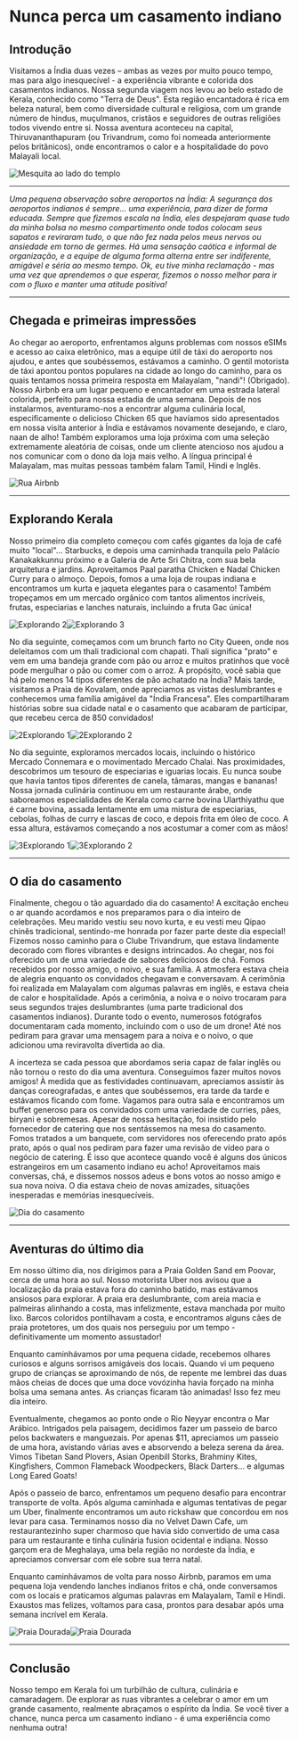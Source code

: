# Nunca perca um casamento indiano

## Introdução

Visitamos a Índia duas vezes – ambas as vezes por muito pouco tempo, mas para algo inesquecível - a experiência vibrante e colorida dos casamentos indianos. Nossa segunda viagem nos levou ao belo estado de Kerala, conhecido como "Terra de Deus". Esta região encantadora é rica em beleza natural, bem como diversidade cultural e religiosa, com um grande número de hindus, muçulmanos, cristãos e seguidores de outras religiões todos vivendo entre si. Nossa aventura aconteceu na capital, Thiruvananthapuram (ou Trivandrum, como foi nomeada anteriormente pelos britânicos), onde encontramos o calor e a hospitalidade do povo Malayali local.

![Mesquita ao lado do templo](https://twotrekkers.nyc3.cdn.digitaloceanspaces.com/media/multipart-uploads/Kerala_Introduction.svg)

---

_Uma pequena observação sobre aeroportos na Índia: A segurança dos aeroportos indianos é sempre... uma experiência, para dizer de forma educada. Sempre que fizemos escala na Índia, eles despejaram quase tudo da minha bolsa no mesmo compartimento onde todos colocam seus sapatos e reviraram tudo, o que não fez nada pelos meus nervos ou ansiedade em torno de germes. Há uma sensação caótica e informal de organização, e a equipe de alguma forma alterna entre ser indiferente, amigável e séria ao mesmo tempo. Ok, eu tive minha reclamação - mas uma vez que aprendemos o que esperar, fizemos o nosso melhor para ir com o fluxo e manter uma atitude positiva!_

---

## Chegada e primeiras impressões

Ao chegar ao aeroporto, enfrentamos alguns problemas com nossos eSIMs e acesso ao caixa eletrônico, mas a equipe útil de táxi do aeroporto nos ajudou, e antes que soubéssemos, estávamos a caminho. O gentil motorista de táxi apontou pontos populares na cidade ao longo do caminho, para os quais tentamos nossa primeira resposta em Malayalam, "nandi"! (Obrigado). Nosso Airbnb era um lugar pequeno e encantador em uma estrada lateral colorida, perfeito para nossa estadia de uma semana. Depois de nos instalarmos, aventuramo-nos a encontrar alguma culinária local, especificamente o delicioso Chicken 65 que havíamos sido apresentados em nossa visita anterior à Índia e estávamos novamente desejando, e claro, naan de alho! Também exploramos uma loja próxima com uma seleção extremamente aleatória de coisas, onde um cliente atencioso nos ajudou a nos comunicar com o dono da loja mais velho. A língua principal é Malayalam, mas muitas pessoas também falam Tamil, Hindi e Inglês.

![Rua Airbnb](https://twotrekkers.nyc3.cdn.digitaloceanspaces.com/media/multipart-uploads/Kerala_Arrival.svg)

---

## Explorando Kerala

Nosso primeiro dia completo começou com cafés gigantes da loja de café muito "local"... Starbucks, e depois uma caminhada tranquila pelo Palácio Kanakakkunnu próximo e a Galeria de Arte Sri Chitra, com sua bela arquitetura e jardins. Aproveitamos Paal paratha Chicken e Nadal Chicken Curry para o almoço. Depois, fomos a uma loja de roupas indiana e encontramos um kurta e jaqueta elegantes para o casamento! Também tropeçamos em um mercado orgânico com tantos alimentos incríveis, frutas, especiarias e lanches naturais, incluindo a fruta Gac única!

![Explorando 2](https://twotrekkers.nyc3.cdn.digitaloceanspaces.com/media/multipart-uploads/Kerala_exploring_2.svg)![Explorando 3](https://twotrekkers.nyc3.cdn.digitaloceanspaces.com/media/multipart-uploads/Kerala_exploring_3.svg)

No dia seguinte, começamos com um brunch farto no City Queen, onde nos deleitamos com um thali tradicional com chapati. Thali significa "prato" e vem em uma bandeja grande com pão ou arroz e muitos pratinhos que você pode mergulhar o pão ou comer com o arroz. A propósito, você sabia que há pelo menos 14 tipos diferentes de pão achatado na Índia? Mais tarde, visitamos a Praia de Kovalam, onde apreciamos as vistas deslumbrantes e conhecemos uma família amigável da "Índia Francesa". Eles compartilharam histórias sobre sua cidade natal e o casamento que acabaram de participar, que recebeu cerca de 850 convidados!

![2Explorando 1](https://twotrekkers.nyc3.cdn.digitaloceanspaces.com/media/multipart-uploads/Kerala_2exploring_1.svg)![2Explorando 2](https://twotrekkers.nyc3.cdn.digitaloceanspaces.com/media/multipart-uploads/Kerala_2exploring_2.svg)

No dia seguinte, exploramos mercados locais, incluindo o histórico Mercado Connemara e o movimentado Mercado Chalai. Nas proximidades, descobrimos um tesouro de especiarias e iguarias locais. Eu nunca soube que havia tantos tipos diferentes de canela, tâmaras, mangas e bananas! Nossa jornada culinária continuou em um restaurante árabe, onde saboreamos especialidades de Kerala como carne bovina Ularthiyathu que é carne bovina, assada lentamente em uma mistura de especiarias, cebolas, folhas de curry e lascas de coco, e depois frita em óleo de coco. A essa altura, estávamos começando a nos acostumar a comer com as mãos!

![3Explorando 1](https://twotrekkers.nyc3.cdn.digitaloceanspaces.com/media/multipart-uploads/Kerala_3exploring_1.svg)![3Explorando 2](https://twotrekkers.nyc3.cdn.digitaloceanspaces.com/media/multipart-uploads/Kerala_3exploring_2.svg)

---

## O dia do casamento

Finalmente, chegou o tão aguardado dia do casamento! A excitação encheu o ar quando acordamos e nos preparamos para o dia inteiro de celebrações. Meu marido vestiu seu novo kurta, e eu vesti meu Qipao chinês tradicional, sentindo-me honrada por fazer parte deste dia especial! Fizemos nosso caminho para o Clube Trivandrum, que estava lindamente decorado com flores vibrantes e designs intrincados. Ao chegar, nos foi oferecido um de uma variedade de sabores deliciosos de chá. Fomos recebidos por nosso amigo, o noivo, e sua família. A atmosfera estava cheia de alegria enquanto os convidados chegavam e conversavam. A cerimônia foi realizada em Malayalam com algumas palavras em inglês, e estava cheia de calor e hospitalidade. Após a cerimônia, a noiva e o noivo trocaram para seus segundos trajes deslumbrantes (uma parte tradicional dos casamentos indianos). Durante todo o evento, numerosos fotógrafos documentaram cada momento, incluindo com o uso de um drone! Até nos pediram para gravar uma mensagem para a noiva e o noivo, o que adicionou uma reviravolta divertida ao dia.

A incerteza se cada pessoa que abordamos seria capaz de falar inglês ou não tornou o resto do dia uma aventura. Conseguimos fazer muitos novos amigos! À medida que as festividades continuavam, apreciamos assistir às danças coreografadas, e antes que soubéssemos, era tarde da tarde e estávamos ficando com fome. Vagamos para outra sala e encontramos um buffet generoso para os convidados com uma variedade de curries, pães, biryani e sobremesas. Apesar de nossa hesitação, foi insistido pelo fornecedor de catering que nos sentássemos na mesa do casamento. Fomos tratados a um banquete, com servidores nos oferecendo prato após prato, após o qual nos pediram para fazer uma revisão de vídeo para o negócio de catering. É isso que acontece quando você é alguns dos únicos estrangeiros em um casamento indiano eu acho! Aproveitamos mais conversas, chá, e dissemos nossos adeus e bons votos ao nosso amigo e sua nova noiva. O dia estava cheio de novas amizades, situações inesperadas e memórias inesquecíveis.

![Dia do casamento](https://twotrekkers.nyc3.cdn.digitaloceanspaces.com/media/multipart-uploads/Kerala_wedding_2.svg)

---

## Aventuras do último dia

Em nosso último dia, nos dirigimos para a Praia Golden Sand em Poovar, cerca de uma hora ao sul. Nosso motorista Uber nos avisou que a localização da praia estava fora do caminho batido, mas estávamos ansiosos para explorar. A praia era deslumbrante, com areia macia e palmeiras alinhando a costa, mas infelizmente, estava manchada por muito lixo. Barcos coloridos pontilhavam a costa, e encontramos alguns cães de praia protetores, um dos quais nos perseguiu por um tempo - definitivamente um momento assustador!

Enquanto caminhávamos por uma pequena cidade, recebemos olhares curiosos e alguns sorrisos amigáveis dos locais. Quando vi um pequeno grupo de crianças se aproximando de nós, de repente me lembrei das duas mãos cheias de doces que uma doce vovózinha havia forçado na minha bolsa uma semana antes. As crianças ficaram tão animadas! Isso fez meu dia inteiro.

Eventualmente, chegamos ao ponto onde o Rio Neyyar encontra o Mar Arábico. Intrigados pela paisagem, decidimos fazer um passeio de barco pelos backwaters e manguezais. Por apenas $11, apreciamos um passeio de uma hora, avistando várias aves e absorvendo a beleza serena da área. Vimos Tibetan Sand Plovers, Asian Openbill Storks, Brahminy Kites, Kingfishers, Common Flameback Woodpeckers, Black Darters... e algumas Long Eared Goats!

Após o passeio de barco, enfrentamos um pequeno desafio para encontrar transporte de volta. Após alguma caminhada e algumas tentativas de pegar um Uber, finalmente encontramos um auto rickshaw que concordou em nos levar para casa. Terminamos nosso dia no Velvet Dawn Cafe, um restaurantezinho super charmoso que havia sido convertido de uma casa para um restaurante e tinha culinária fusion ocidental e indiana. Nosso garçom era de Meghalaya, uma bela região no nordeste da Índia, e apreciamos conversar com ele sobre sua terra natal.

Enquanto caminhávamos de volta para nosso Airbnb, paramos em uma pequena loja vendendo lanches indianos fritos e chá, onde conversamos com os locais e praticamos algumas palavras em Malayalam, Tamil e Hindi. Exaustos mas felizes, voltamos para casa, prontos para desabar após uma semana incrível em Kerala.

![Praia Dourada](https://twotrekkers.nyc3.cdn.digitaloceanspaces.com/media/multipart-uploads/Kerala_lastday_1.svg)![Praia Dourada](https://twotrekkers.nyc3.cdn.digitaloceanspaces.com/media/multipart-uploads/Kerala_lastday_2.svg)

---

## Conclusão

Nosso tempo em Kerala foi um turbilhão de cultura, culinária e camaradagem. De explorar as ruas vibrantes a celebrar o amor em um grande casamento, realmente abraçamos o espírito da Índia. Se você tiver a chance, nunca perca um casamento indiano - é uma experiência como nenhuma outra!
